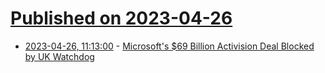 # [Published on 2023-04-26](index.md)

* [2023-04-26, 11:13:00](https://news.slashdot.org/story/23/04/26/1113230/microsofts-69-billion-activision-deal-blocked-by-uk-watchdog?utm_source=rss1.0mainlinkanon&utm_medium=feed) - [Microsoft's $69 Billion Activision Deal Blocked by UK Watchdog](https://news.slashdot.org/story/23/04/26/1113230/microsofts-69-billion-activision-deal-blocked-by-uk-watchdog?utm_source=rss1.0mainlinkanon&utm_medium=feed)
